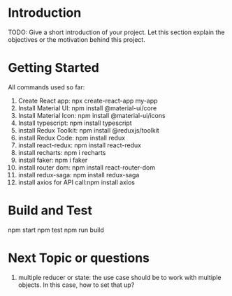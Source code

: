 # Introduction 
TODO: Give a short introduction of your project. Let this section explain the objectives or the motivation behind this project. 

# Getting Started
All commands used so far:
1.	Create React app: npx create-react-app my-app
2. Install Material UI: npm install @material-ui/core
3. Install Material Icon: npm install @material-ui/icons
4. Install typescript: npm install typescript
5. install Redux Toolkit: npm install @reduxjs/toolkit
6. install Redux Code: npm install redux
7. install react-redux: npm install react-redux
8. install recharts: npm i recharts
9. install faker: npm i faker
10. install router dom: npm install react-router-dom 
11. install redux-saga: npm install redux-saga 
12. install axios for API call:npm install axios

# Build and Test
npm start
npm test
npm run build

# Next Topic or questions
1. multiple reducer or state: the use case should be to work with multiple objects. In this case, how to set that up?

